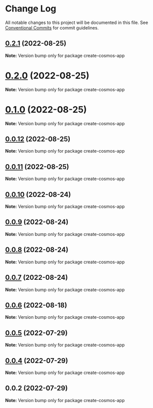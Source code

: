 # Change Log

All notable changes to this project will be documented in this file.
See [Conventional Commits](https://conventionalcommits.org) for commit guidelines.

## [0.2.1](https://github.com/cosmology-tech/create-cosmos-app/compare/create-cosmos-app@0.2.0...create-cosmos-app@0.2.1) (2022-08-25)

**Note:** Version bump only for package create-cosmos-app





# [0.2.0](https://github.com/cosmology-tech/create-cosmos-app/compare/create-cosmos-app@0.1.0...create-cosmos-app@0.2.0) (2022-08-25)

**Note:** Version bump only for package create-cosmos-app





# [0.1.0](https://github.com/cosmology-tech/create-cosmos-app/compare/create-cosmos-app@0.0.12...create-cosmos-app@0.1.0) (2022-08-25)

**Note:** Version bump only for package create-cosmos-app





## [0.0.12](https://github.com/cosmology-tech/create-cosmos-app/compare/create-cosmos-app@0.0.11...create-cosmos-app@0.0.12) (2022-08-25)

**Note:** Version bump only for package create-cosmos-app





## [0.0.11](https://github.com/cosmology-tech/create-cosmos-app/compare/create-cosmos-app@0.0.10...create-cosmos-app@0.0.11) (2022-08-25)

**Note:** Version bump only for package create-cosmos-app





## [0.0.10](https://github.com/cosmology-tech/create-cosmos-app/compare/create-cosmos-app@0.0.9...create-cosmos-app@0.0.10) (2022-08-24)

**Note:** Version bump only for package create-cosmos-app





## [0.0.9](https://github.com/cosmology-tech/create-cosmos-app/compare/create-cosmos-app@0.0.8...create-cosmos-app@0.0.9) (2022-08-24)

**Note:** Version bump only for package create-cosmos-app





## [0.0.8](https://github.com/cosmology-tech/create-cosmos-app/compare/create-cosmos-app@0.0.7...create-cosmos-app@0.0.8) (2022-08-24)

**Note:** Version bump only for package create-cosmos-app





## [0.0.7](https://github.com/cosmology-tech/create-cosmos-app/compare/create-cosmos-app@0.0.6...create-cosmos-app@0.0.7) (2022-08-24)

**Note:** Version bump only for package create-cosmos-app





## [0.0.6](https://github.com/cosmology-tech/create-cosmos-app/compare/create-cosmos-app@0.0.5...create-cosmos-app@0.0.6) (2022-08-18)

**Note:** Version bump only for package create-cosmos-app





## [0.0.5](https://github.com/cosmology-tech/create-cosmos-app/compare/create-cosmos-app@0.0.4...create-cosmos-app@0.0.5) (2022-07-29)

**Note:** Version bump only for package create-cosmos-app





## [0.0.4](https://github.com/cosmology-tech/create-cosmos-app/compare/create-cosmos-app@0.0.2...create-cosmos-app@0.0.4) (2022-07-29)

**Note:** Version bump only for package create-cosmos-app





## 0.0.2 (2022-07-29)

**Note:** Version bump only for package create-cosmos-app
